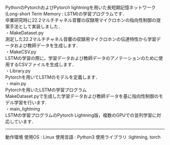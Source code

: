 PythonのPytorchおよびPytorch lightningを用いた長短期記憶ネットワーク(Long-short Term Memory : LSTM)の学習プログラムです．<br>
卒業研究時に22.2マルチチャネル音響の収録用マイクロホンの指向性制御の提案手法として実装しました．<br>
・MakeDataset.py<br>
  測定した22.2マルチチャネル音響の収録用マイクロホンの伝達特性から学習データおよび教師データを生成します．<br>
・MakeCSV.py<br>
  LSTMの学習の際に，学習データおよび教師データのアノテーションのために使用するCSVファイルを生成します．<br>
・Library.py<br>
  Pytorchを用いてLSTMのモデルを定義します．<br>
・main.py<br>
  Pytorchを用いたLSTMの学習プログラム<br>
  MakeDataset.pyで生成した学習データおよび教師データを基に指向性制御のモデル学習を行います.<br>
・main_lightning<br>
  LSTMの学習プログラムのPytorch Lightning版，複数のGPUでの並列学習に対応しています．<br>
  
--------------------------------------------------------------------------------------------------------------------
動作環境
使用OS : Linux
使用言語 : Python3
使用ライブラリ :lightning, torch
